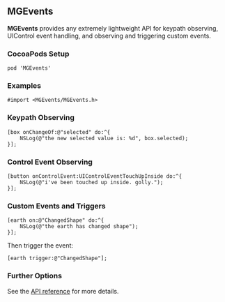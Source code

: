 ## MGEvents

**MGEvents** provides any extremely lightweight API for keypath observing, UIControl event
handling, and observing and triggering custom events.

### CocoaPods Setup

```
pod 'MGEvents'
```

### Examples

```objc
#import <MGEvents/MGEvents.h>
``` 

### Keypath Observing

```objc
[box onChangeOf:@"selected" do:^{
    NSLog(@"the new selected value is: %d", box.selected);
}];
```

### Control Event Observing

```objc
[button onControlEvent:UIControlEventTouchUpInside do:^{
    NSLog(@"i've been touched up inside. golly.");
}];
```

### Custom Events and Triggers

```objc
[earth on:@"ChangedShape" do:^{
    NSLog(@"the earth has changed shape");
}];
```

Then trigger the event:

```objc
[earth trigger:@"ChangedShape"];
```

### Further Options

See the [API reference](http://www.bigpaua.com/MGEvents/index.html) for more details.
